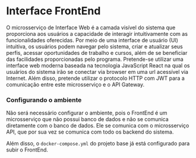 # Interface FrontEnd

<p>O microsserviço de Interface Web é a camada visível do sistema que proporciona aos usuários a capacidade de interagir intuitivamente com as funcionalidades oferecidas. Por meio de uma interface de usuário (UI) intuitiva, os usuários podem navegar pelo sistema, criar e atualizar seus perfis, acessar oportunidades de trabalho e cursos, além de se beneficiar das facilidades proporcionadas pelo programa. Pretende-se utilizar uma interface web moderna baseada na tecnologia JavaScript React na qual os usuários do sistema irão se conectar via browser em uma url acessível via Internet. Além disso, pretende utilizar o protocolo HTTP com JWT para a comunicação entre este microsserviço e o API Gateway.</p>

### Configurando o ambiente

Não será necessário configurar o ambiente, pois o FrontEnd é um microsserviço que não possui banco de dados e não se comunica diretamente com o banco de dados. Ele se comunica com o microsserviço API, que por sua vez se comunica com todo os backend do sistema.

Além disso, o `docker-compose.yml` do projeto base já está configurado para subir o FrontEnd.